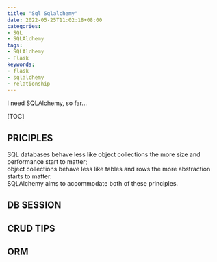 ```yaml
---
title: "Sql Sqlalchemy"
date: 2022-05-25T11:02:18+08:00
categories:
- SQL
- SQLAlchemy
tags:
- SQLAlchemy
- Flask
keywords:
- flask
- sqlalchemy
- relationship
---
```


I need SQLAlchemy, so far...

<!--more-->

[TOC]

## PRICIPLES

SQL databases behave less like object collections the more size and performance start to matter;  
object collections behave less like tables and rows the more abstraction starts to matter.  
SQLAlchemy aims to accommodate both of these principles.




## DB SESSION


## CRUD TIPS


## ORM
